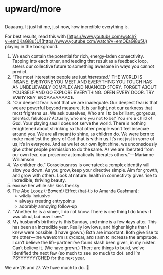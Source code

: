 # upward/more

<figure><img src="https://images.squarespace-cdn.com/content/v1/5990d0a46f4ca37e4c9886bc/1502743666786-OQ6JXZNYR14ZHG13JVPR/image-asset.jpeg" alt=""><figcaption></figcaption></figure>

Daaaang. It just hit me, just now, how incredible everything is.

For best results, read this with [https://www.youtube.com/watch?v=emOKaGi8u5U](https://www.youtube.com/watch?v=emOKaGi8u5U) playing in the background.

1. We each contain the potential for rich, energy-laden connectivity. Tapping into each other, and feeding that result as a feedback loop, steers our collective future to something awesome in ways you cannot predict.
2. “The most interesting people are just _interested_.” THE WORLD IS INSANE. EVERYONE YOU MEET AND EVERYTHING YOU TOUCH HAS AN UNBELIEVABLY COMPLEX AND NUANCED STORY. FORGET ABOUT YOURSELF AND GO EXPLORE EVERYTHING. OPEN EVERY DOOR. TRY EVERY KEY. ENGAAAAAAAGE.
3. “Our deepest fear is not that we are inadequate. Our deepest fear is that we are powerful beyond measure. It is our light, not our darkness that most frightens us. We ask ourselves, Who am I to be brilliant, gorgeous, talented, fabulous? Actually, who are you not to be? You are a child of God. Your playing small does not serve the world. There is nothing enlightened about shrinking so that other people won’t feel insecure around you. We are all meant to shine, as children do. We were born to make manifest the glory of God that is within us. It’s not just in some of us; it’s in everyone. And as we let our own light shine, we unconsciously give other people permission to do the same. As we are liberated from our own fear, our presence automatically liberates others.” — Marianne Williamson
4. “As children do.” Consciousness is overrated; a complex identity will slow you down. As you grow, keep your directive simple. Aim for growth, and grow with others. Look at nature: health in connectivity gives rise to incredible, thriving beauty.
5. excuse her while she kiss the sky
6. The Abe Lopez (-Bowen!) Effect (hat-tip to Amanda Cashman):
   * wildly inclusive‍‍
   * always creating entrypoints
   * adorably annoying follow-up
7. “Whether he is a sinner, I do not know. There is one thing I do know: I was blind, but now I see.”
8. My husband’s birthday is this Sunday, and mine is a few days after. This has been an incredible year. Really low lows, and higher highs than I knew were possible. (I have grown.) Both are important. Both give rise to the other — the waveform is cyclical, and I aim to increase the amplitude. I can’t believe the life-partner I’ve found slash been given, in my mister. Can’t believe it. (We have grown.) There are things to build, we’ve identified the next few (so much to see, so much to do), and I’m PSYYYYYYYCHED for the next year.

We are 26 and 27. We have much to do. 🐙
